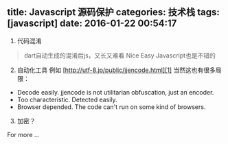 title: Javascript 源码保护
categories: 技术栈
tags: [javascript]
date: 2016-01-22 00:54:17
---
1. 代码混淆

> dart自动生成的混淆后js，又长又难看
> Nice Easy Javascript也是不错的

2. 自动化工具
例如 [http://utf-8.jp/public/jjencode.html][1]
当然这也有很多局限：
 - Decode easily. jjencode is not utilitarian obfuscation, just an encoder.
 - Too characteristic. Detected easily.
 - Browser depended. The code can't run on some kind of browsers.

  [1]: http://utf-8.jp/public/jjencode.html

3. 加密？

For more ...


